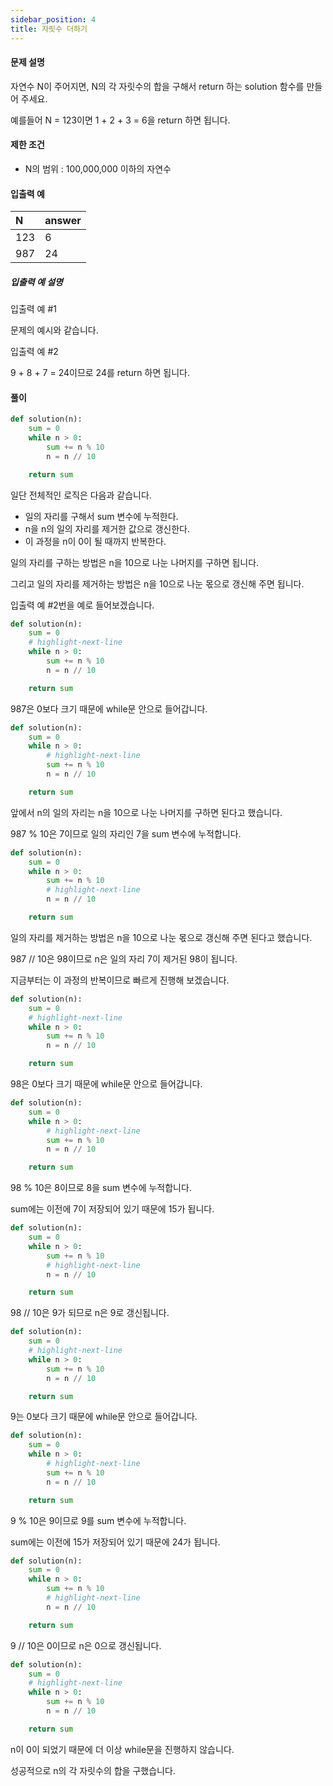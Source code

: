 ```yaml
---
sidebar_position: 4
title: 자릿수 더하기
---
```


#### 문제 설명

자연수 N이 주어지면, N의 각 자릿수의 합을 구해서 return 하는 solution 함수를 만들어 주세요.

예를들어 N = 123이면 1 + 2 + 3 = 6을 return 하면 됩니다.

#### 제한 조건

- N의 범위 : 100,000,000 이하의 자연수

#### 입출력 예

| N   | answer |
| :-- | :----- |
| 123 | 6      |
| 987 | 24     |

##### 입출력 예 설명

입출력 예 #1

문제의 예시와 같습니다.

입출력 예 #2

9 + 8 + 7 = 24이므로 24를 return 하면 됩니다.

#### 풀이

```python title='풀이'
def solution(n):
    sum = 0
    while n > 0:
        sum += n % 10
        n = n // 10

    return sum
```

일단 전체적인 로직은 다음과 같습니다.

- 일의 자리를 구해서 sum 변수에 누적한다.
- n을 n의 일의 자리를 제거한 값으로 갱신한다.
- 이 과정을 n이 0이 될 때까지 반복한다.

일의 자리를 구하는 방법은 n을 10으로 나눈 나머지를 구하면 됩니다.

그리고 일의 자리를 제거하는 방법은 n을 10으로 나눈 몫으로 갱신해 주면 됩니다.

입출력 예 #2번을 예로 들어보겠습니다.

```python title= showLineNumbers
def solution(n):
    sum = 0
    # highlight-next-line
    while n > 0:
        sum += n % 10
        n = n // 10

    return sum
```

987은 0보다 크기 때문에 while문 안으로 들어갑니다.

```python title= showLineNumbers
def solution(n):
    sum = 0
    while n > 0:
        # highlight-next-line
        sum += n % 10
        n = n // 10

    return sum
```

앞에서 n의 일의 자리는 n을 10으로 나눈 나머지를 구하면 된다고 했습니다.

987 % 10은 7이므로 일의 자리인 7을 sum 변수에 누적합니다.

```python title= showLineNumbers
def solution(n):
    sum = 0
    while n > 0:
        sum += n % 10
        # highlight-next-line
        n = n // 10

    return sum
```

일의 자리를 제거하는 방법은 n을 10으로 나눈 몫으로 갱신해 주면 된다고 했습니다.

987 // 10은 98이므로 n은 일의 자리 7이 제거된 98이 됩니다.

지금부터는 이 과정의 반복이므로 빠르게 진행해 보겠습니다.

```python title= showLineNumbers
def solution(n):
    sum = 0
    # highlight-next-line
    while n > 0:
        sum += n % 10
        n = n // 10

    return sum
```

98은 0보다 크기 때문에 while문 안으로 들어갑니다.

```python title= showLineNumbers
def solution(n):
    sum = 0
    while n > 0:
        # highlight-next-line
        sum += n % 10
        n = n // 10

    return sum
```

98 % 10은 8이므로 8을 sum 변수에 누적합니다.

sum에는 이전에 7이 저장되어 있기 때문에 15가 됩니다.

```python title= showLineNumbers
def solution(n):
    sum = 0
    while n > 0:
        sum += n % 10
        # highlight-next-line
        n = n // 10

    return sum
```

98 // 10은 9가 되므로 n은 9로 갱신됩니다.

```python title= showLineNumbers
def solution(n):
    sum = 0
    # highlight-next-line
    while n > 0:
        sum += n % 10
        n = n // 10

    return sum
```

9는 0보다 크기 때문에 while문 안으로 들어갑니다.

```python title= showLineNumbers
def solution(n):
    sum = 0
    while n > 0:
        # highlight-next-line
        sum += n % 10
        n = n // 10

    return sum
```

9 % 10은 9이므로 9를 sum 변수에 누적합니다.

sum에는 이전에 15가 저장되어 있기 때문에 24가 됩니다.

```python title= showLineNumbers
def solution(n):
    sum = 0
    while n > 0:
        sum += n % 10
        # highlight-next-line
        n = n // 10

    return sum
```

9 // 10은 0이므로 n은 0으로 갱신됩니다.

```python title= showLineNumbers
def solution(n):
    sum = 0
    # highlight-next-line
    while n > 0:
        sum += n % 10
        n = n // 10

    return sum
```

n이 0이 되었기 때문에 더 이상 while문을 진행하지 않습니다.

성공적으로 n의 각 자릿수의 합을 구했습니다.
